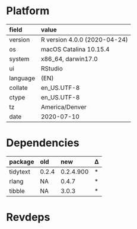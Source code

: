 # Platform

|field    |value                        |
|:--------|:----------------------------|
|version  |R version 4.0.0 (2020-04-24) |
|os       |macOS Catalina 10.15.4       |
|system   |x86_64, darwin17.0           |
|ui       |RStudio                      |
|language |(EN)                         |
|collate  |en_US.UTF-8                  |
|ctype    |en_US.UTF-8                  |
|tz       |America/Denver               |
|date     |2020-07-10                   |

# Dependencies

|package  |old   |new       |Δ  |
|:--------|:-----|:---------|:--|
|tidytext |0.2.4 |0.2.4.900 |*  |
|rlang    |NA    |0.4.7     |*  |
|tibble   |NA    |3.0.3     |*  |

# Revdeps

